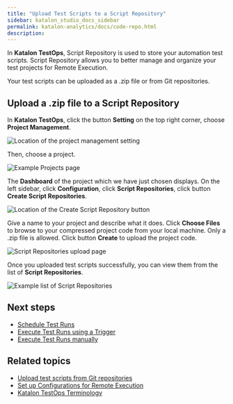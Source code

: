 ```yaml
---
title: "Upload Test Scripts to a Script Repository" 
sidebar: katalon_studio_docs_sidebar
permalink: katalon-analytics/docs/code-repo.html 
description: 
---
```

In **Katalon TestOps**, Script Repository is used to store your automation test scripts. Script Repository allows you to better manage and organize your test projects for Remote Execution.

Your test scripts can be uploaded as a .zip file or from Git repositories.

## Upload a .zip file to a Script Repository

 In **Katalon TestOps**, click the button **Setting** on the top right corner, choose **Project Management**.

 ![Location of the project management setting](https://github.com/katalon-studio/docs-images/raw/master/katalon-analytics/docs/code-repo/kt2_project_management.png)

 Then, choose a project.

![Example Projects page](https://github.com/katalon-studio/docs-images/raw/master/katalon-analytics/docs/code-repo/kt2_choose_project.png)

The **Dashboard** of the project which we have just chosen displays. On the left sidebar, click **Configuration**, click **Script Repositories**, click button **Create Script Repositories**.

![Location of the Create Script Repository button](https://github.com/katalon-studio/docs-images/raw/master/katalon-analytics/docs/code-repo/kt2_create_script_repo.png)

Give a name to your project and describe what it does. Click **Choose Files** to browse to your compressed project code from your local machine. Only a .zip file is allowed. Click button **Create** to upload the project code.

![Script Repositories upload page](https://github.com/katalon-studio/docs-images/raw/master/katalon-analytics/docs/code-repo/kt2_choose_file_upload.png)

Once you uploaded test scripts successfully, you can view them from the list of **Script Repositories**.

![Example list of Script Repositories](https://github.com/katalon-studio/docs-images/raw/master/katalon-analytics/docs/code-repo/kt2_script_repository.png)

## Next steps

- [Schedule Test Runs](/katalon-analytics/docs/create-plan.html)
- [Execute Test Runs using a Trigger](/katalon-analytics/docs/kt-scheduler.html)
- [Execute Test Runs manually](/katalon-analytics/docs/execute-test-run.html)

## Related topics

- [Upload test scripts from Git repositories](https://docs.katalon.com/katalon-analytics/docs/git-test-project.html)
- [Set up Configurations for Remote Execution](/katalon-analytics/docs/test-run-config.html)
- [Katalon TestOps Terminology](https://docs.katalon.com/katalon-analytics/docs/testops-terminology.html)

